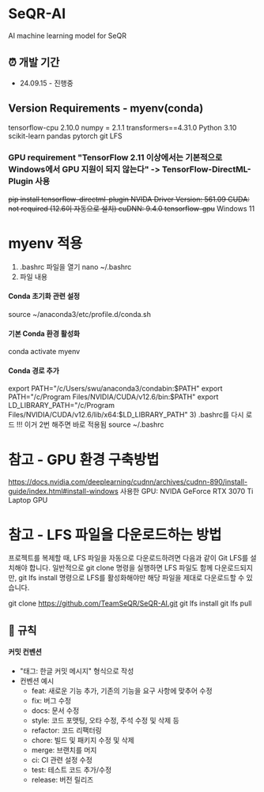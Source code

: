 # SeQR-AI
AI machine learning model for SeQR 

## ⏰ 개발 기간

- 24.09.15 - 진행중

## Version Requirements - myenv(conda)
tensorflow-cpu 2.10.0
numpy = 2.1.1
transformers==4.31.0
Python 3.10
scikit-learn
pandas
pytorch
git LFS
### GPU requirement "TensorFlow 2.11 이상에서는 기본적으로 Windows에서 GPU 지원이 되지 않는다" -> TensorFlow-DirectML-Plugin 사용
~~pip install tensorflow-directml-plugin
NVIDA Driver Version: 561.09
CUDA: not required (12.6이 자동으로 설치)
cuDNN: 9.4.0
tensorflow-gpu~~
Windows 11

# myenv 적용
1) .bashrc 파일을 열기
nano ~/.bashrc 
2) 파일 내용
#### Conda 초기화 관련 설정
source ~/anaconda3/etc/profile.d/conda.sh
#### 기본 Conda 환경 활성화
conda activate myenv
#### Conda 경로 추가
export PATH="/c/Users/swu/anaconda3/condabin:$PATH"
export PATH="/c/Program Files/NVIDIA/CUDA/v12.6/bin:$PATH"
export LD_LIBRARY_PATH="/c/Program Files/NVIDIA/CUDA/v12.6/lib/x64:$LD_LIBRARY_PATH"
3) .bashrc를 다시 로드 !!! 이거 2번 해주면 바로 적용됨
source ~/.bashrc



# 참고 - GPU 환경 구축방법
https://docs.nvidia.com/deeplearning/cudnn/archives/cudnn-890/install-guide/index.html#install-windows
사용한 GPU: NVIDA GeForce RTX 3070 Ti Laptop GPU

# 참고 - LFS 파일을 다운로드하는 방법
프로젝트를 복제할 때, LFS 파일을 자동으로 다운로드하려면 다음과 같이 Git LFS를 설치해야 합니다. 일반적으로 git clone 명령을 실행하면 LFS 파일도 함께 다운로드되지만, git lfs install 명령으로 LFS를 활성화해야만 해당 파일을 제대로 다운로드할 수 있습니다.

git clone https://github.com/TeamSeQR/SeQR-AI.git
git lfs install
git lfs pull



## 📝 규칙

#### 커밋 컨벤션
  - "태그: 한글 커밋 메시지" 형식으로 작성
  - 컨벤션 예시
    - feat: 새로운 기능 추가, 기존의 기능을 요구 사항에 맞추어 수정
    - fix: 버그 수정
    - docs: 문서 수정
    - style: 코드 포맷팅, 오타 수정, 주석 수정 및 삭제 등
    - refactor: 코드 리팩터링
    - chore: 빌드 및 패키지 수정 및 삭제
    - merge: 브랜치를 머지
    - ci: CI 관련 설정 수정
    - test: 테스트 코드 추가/수정
    - release: 버전 릴리즈